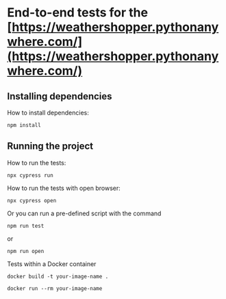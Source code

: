 # End-to-end tests for the [https://weathershopper.pythonanywhere.com/](https://weathershopper.pythonanywhere.com/)

## Installing dependencies

How to install dependencies:

```
npm install
```

## Running the project

How to run the tests:

```
npx cypress run
```

How to run the tests with open browser:

```
npx cypress open
```

Or you can run a pre-defined script with the command

```
npm run test
```

or

```
npm run open
```

Tests within a Docker container

```
docker build -t your-image-name .
```

```
docker run --rm your-image-name
```
